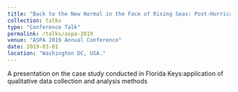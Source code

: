 ```yaml
---
title: "Back to the New Normal in the Face of Rising Seas: Post-Hurricane Irma Relocation and Repopulation in Monroe County"
collection: talks
type: "Conference Talk"
permalink: /talks/aspa-2019
venue: "ASPA 2019 Annual Conference"
date: 2019-03-01
location: "Washington DC, USA."
---
```


A presentation on the case study conducted in Florida Keys:application of qualitative data collection and analysis methods
